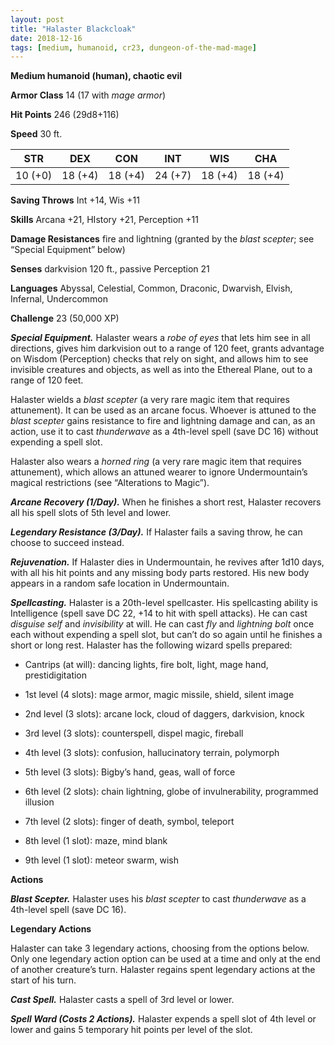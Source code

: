```yaml
---
layout: post
title: "Halaster Blackcloak"
date: 2018-12-16
tags: [medium, humanoid, cr23, dungeon-of-the-mad-mage]
---
```


**Medium humanoid (human), chaotic evil**

**Armor Class** 14 (17 with *mage armor*)

**Hit Points** 246 (29d8+116)

**Speed** 30 ft.

|   STR   |   DEX   |   CON   |   INT   |   WIS   |   CHA   |
|:-----:|:-----:|:-----:|:-----:|:-----:|:-----:|
| 10 (+0) | 18 (+4) | 18 (+4) | 24 (+7) | 18 (+4) | 18 (+4) |

**Saving Throws** Int +14, Wis +11

**Skills** Arcana +21, HIstory +21, Perception +11

**Damage Resistances** fire and lightning (granted by the *blast scepter*; see “Special Equipment” below)

**Senses** darkvision 120 ft., passive Perception 21

**Languages** Abyssal, Celestial, Common, Draconic, Dwarvish, Elvish, Infernal, Undercommon

**Challenge** 23 (50,000 XP)

***Special Equipment.*** Halaster wears a *robe of eyes* that lets him see in all directions, gives him darkvision out to a range of 120 feet, grants advantage on Wisdom (Perception) checks that rely on sight, and allows him to see invisible creatures and objects, as well as into the Ethereal Plane, out to a range of 120 feet.

Halaster wields a *blast scepter* (a very rare magic item that requires attunement). It can be used as an arcane focus. Whoever is attuned to the *blast scepter* gains resistance to fire and lightning damage and can, as an action, use it to cast *thunderwave* as a 4th-level spell (save DC 16) without expending a spell slot.

Halaster also wears a *horned ring* (a very rare magic item that requires attunement), which allows an attuned wearer to ignore Undermountain’s magical restrictions (see “Alterations to Magic”).

***Arcane Recovery (1/Day).*** When he finishes a short rest, Halaster recovers all his spell slots of 5th level and lower.

***Legendary Resistance (3/Day).*** If Halaster fails a saving throw, he can choose to succeed instead.

***Rejuvenation.*** If Halaster dies in Undermountain, he revives after 1d10 days, with all his hit points and any missing body parts restored. His new body appears in a random safe location in Undermountain.

***Spellcasting.***  Halaster is a 20th-level spellcaster. His spellcasting ability is Intelligence (spell save DC 22, +14 to hit with spell attacks). He can cast *disguise self* and *invisibility* at will. He can cast *fly* and *lightning bolt* once each without expending a spell slot, but can’t do so again until he finishes a short or long rest. Halaster has the following wizard spells prepared:

* Cantrips (at will): dancing lights, fire bolt, light, mage hand, prestidigitation

* 1st level (4 slots): mage armor, magic missile, shield, silent image

* 2nd level (3 slots): arcane lock, cloud of daggers, darkvision, knock

* 3rd level (3 slots): counterspell, dispel magic, fireball

* 4th level (3 slots): confusion, hallucinatory terrain, polymorph

* 5th level (3 slots): Bigby’s hand, geas, wall of force

* 6th level (2 slots): chain lightning, globe of invulnerability, programmed illusion

* 7th level (2 slots): finger of death, symbol, teleport

* 8th level (1 slot): maze, mind blank

* 9th level (1 slot): meteor swarm, wish

**Actions**

***Blast Scepter.*** Halaster uses his *blast scepter* to cast *thunderwave* as a 4th-level spell (save DC 16).


**Legendary Actions**

Halaster can take 3 legendary actions, choosing from the options below. Only one legendary action option can be used at a time and only at the end of another creature’s turn. Halaster regains spent legendary actions at the start of his turn.

***Cast Spell.*** Halaster casts a spell of 3rd level or lower.

***Spell Ward (Costs 2 Actions).*** Halaster expends a spell slot of 4th level or lower and gains 5 temporary hit points per level of the slot.
